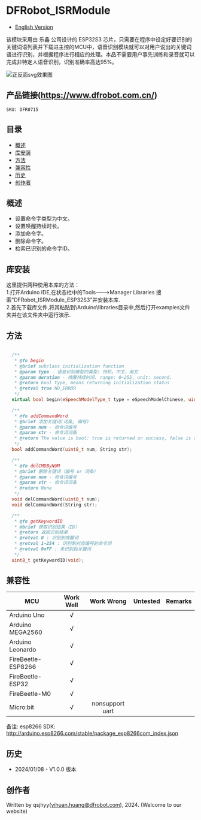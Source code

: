 # DFRobot_ISRModule
- [English Version](./README.md)

该模块采用由 乐鑫 公司设计的 ESP32S3 芯片，只需要在程序中设定好要识别的关键词语列表并下载进主控的MCU中，语音识别模块就可以对用户说出的关键词语进行识别，并根据程序进行相应的处理。本品不需要用户事先训练和录音就可以完成非特定人语音识别，识别准确率高达95%。

![正反面svg效果图](./resources/images/DFR0715.png) 


## 产品链接(https://www.dfrobot.com.cn/)

    SKU: DFR0715


## 目录

* [概述](#概述)
* [库安装](#库安装)
* [方法](#方法)
* [兼容性](#兼容性y)
* [历史](#历史)
* [创作者](#创作者)


## 概述

  * 设置命令字类型为中文。
  * 设置唤醒持续时长。
  * 添加命令字。
  * 删除命令字。
  * 检索已识别的命令字ID。


## 库安装
这里提供两种使用本库的方法：<br>
1.打开Arduino IDE,在状态栏中的Tools--->Manager Libraries 搜索"DFRobot_ISRModule_ESP32S3"并安装本库.<br>
2.首先下载库文件,将其粘贴到\Arduino\libraries目录中,然后打开examples文件夹并在该文件夹中运行演示.<br>


## 方法

```C++

  /**
   * @fn begin
   * @brief subclass initialization function
   * @param type - 语音识别模型的类型: 待机，中文，英文
   * @param duration - 唤醒持续时间. range: 0~255, unit: second.
   * @return bool type, means returning initialization status
   * @retval true NO_ERROR
   */
  virtual bool begin(eSpeechModelType_t type = eSpeechModelChinese, uint8_t duration = 10);

  /**
   * @fn addCommandWord
   * @brief 添加关键词(词条, 编号)
   * @param num - 命令词编号
   * @param str - 命令词词条
   * @return The value is bool: true is returned on success, false is returned on failure
   */
  bool addCommandWord(uint8_t num, String str);

  /**
   * @fn delCMDByNUM
   * @brief 删除关键词（编号 or 词条）
   * @param num - 命令词编号
   * @param str - 命令词词条
   * @return None
   */
  void delCommandWord(uint8_t num);
  void delCommandWord(String str);

  /**
   * @fn getKeywordID
   * @brief 获取识别结果（ID）
   * @return 返回识别结果
   * @retval 0 : 识别到唤醒词
   * @retval 1~254 : 识别到对应编号的命令词
   * @retval 0xFF : 未识别到关键词
   */
  uint8_t getKeywordID(void);

```


## 兼容性

MCU                | Work Well    |   Work Wrong    | Untested    | Remarks
------------------ | :----------: | :-------------: | :---------: | :----:
Arduino Uno        |      √       |                 |             |
Arduino MEGA2560   |      √       |                 |             |
Arduino Leonardo   |      √       |                 |             |
FireBeetle-ESP8266 |      √       |                 |             |
FireBeetle-ESP32   |      √       |                 |             |
FireBeetle-M0      |      √       |                 |             |
Micro:bit          |      √       | nonsupport uart |             |

备注: esp8266 SDK: http://arduino.esp8266.com/stable/package_esp8266com_index.json


## 历史

- 2024/01/08 - V1.0.0 版本


## 创作者

Written by qsjhyy(yihuan.huang@dfrobot.com), 2024. (Welcome to our website)

